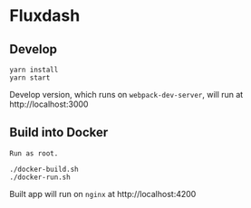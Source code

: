 # Fluxdash

## Develop

    yarn install
    yarn start

Develop version, which runs on `webpack-dev-server`, will run at http://localhost:3000

## Build into Docker

    Run as root.

    ./docker-build.sh
    ./docker-run.sh

Built app will run on `nginx` at http://localhost:4200
